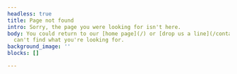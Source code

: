 ```yaml
---
headless: true
title: Page not found
intro: Sorry, the page you were looking for isn't here.
body: You could return to our [home page](/) or [drop us a line](/contact) if you
  can't find what you're looking for.
background_image: ''
blocks: []

---
```

